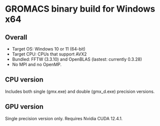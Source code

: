 # GROMACS binary build for Windows x64

## Overall
- Target OS: Windows 10 or 11 (64-bit)
- Target CPU: CPUs that support AVX2
- Bundled: FFTW (3.3.10) and OpenBLAS (lastest: currently 0.3.28)
- No MPI and no OpenMP.

## CPU version
Includes both single (gmx.exe) and double (gmx_d.exe) precision versions.

## GPU version
Single precision version only. Requires Nvidia CUDA 12.4.1.
